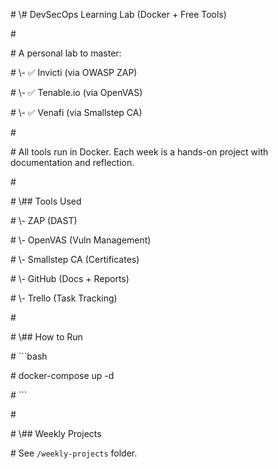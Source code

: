 \# \\# DevSecOps Learning Lab (Docker + Free Tools)



\# 



\# A personal lab to master:



\# \\- ✅ Invicti (via OWASP ZAP)



\# \\- ✅ Tenable.io (via OpenVAS)



\# \\- ✅ Venafi (via Smallstep CA)



\# 



\# All tools run in Docker. Each week is a hands-on project with documentation and reflection.



\# 



\# \\## Tools Used



\# \\- ZAP (DAST)



\# \\- OpenVAS (Vuln Management)



\# \\- Smallstep CA (Certificates)



\# \\- GitHub (Docs + Reports)



\# \\- Trello (Task Tracking)



\# 



\# \\## How to Run



\# ```bash



\# docker-compose up -d



\# ```



\# 



\# \\## Weekly Projects



\# See `/weekly-projects` folder.





